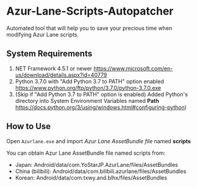 # Azur-Lane-Scripts-Autopatcher
Automated tool that will help you to save your precious time when modifying Azur Lane scripts.

## System Requirements
1. NET Framework 4.5.1 or newer https://www.microsoft.com/en-us/download/details.aspx?id=40779
2. Python 3.7.0 with "Add Python 3.7 to PATH" option enabled https://www.python.org/ftp/python/3.7.0/python-3.7.0.exe
3. (Skip if "Add Python 3.7 to PATH" option is enabled) Added Python's directory into System Environment Variables named **Path** https://docs.python.org/3/using/windows.html#configuring-python)

## How to Use
Open `Azurlane.exe` and import *Azur Lane AssetBundle file* named **scripts**

You can obtain Azur Lane AssetBundle file named scripts from:
  - Japan: Android/data/com.YoStarJP.AzurLane/files/AssetBundles
  - China (bilibili): Android/data/com.bilibili.azurlane/files/AssetBundles
  - Korean: Android/data/com.txwy.and.blhx/files/AssetBundles